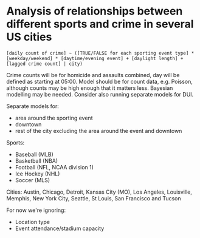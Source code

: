 # Analysis of relationships between different sports and crime in several US cities


`[daily count of crime] ~ ([TRUE/FALSE for each sporting event type] * [weekday/weekend] * [daytime/evening event] + [daylight length] + [lagged crime count] | city)`

Crime counts will be for homicide and assaults combined, day will be defined as starting at 05:00. Model should be for count data, e.g. Poisson, although counts may be high enough that it matters less. Bayesian modelling may be needed. Consider also running separate models for DUI.

Separate models for:

  * area around the sporting event
  * downtown
  * rest of the city excluding the area around the event and downtown

Sports:

  * Baseball (MLB)
  * Basketball (NBA)
  * Football (NFL, NCAA division 1)
  * Ice Hockey (NHL)
  * Soccer (MLS)
  
Cities: Austin, Chicago, Detroit, Kansas City (MO), Los Angeles, Louisville, Memphis, New York City, Seattle, St Louis, San Francisco and Tucson

For now we're ignoring:

  * Location type
  * Event attendance/stadium capacity
